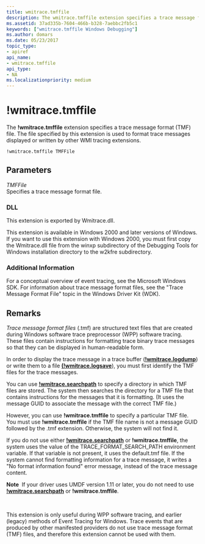 ```yaml
---
title: wmitrace.tmffile
description: The wmitrace.tmffile extension specifies a trace message format (TMF) file. The file specified by this extension is used to format trace messages displayed or written by other WMI tracing extensions.
ms.assetid: 37ad335b-7604-466b-b328-7aebbc2fb5c1
keywords: ["wmitrace.tmffile Windows Debugging"]
ms.author: domars
ms.date: 05/23/2017
topic_type:
- apiref
api_name:
- wmitrace.tmffile
api_type:
- NA
ms.localizationpriority: medium
---
```


# !wmitrace.tmffile


The **!wmitrace.tmffile** extension specifies a trace message format (TMF) file. The file specified by this extension is used to format trace messages displayed or written by other WMI tracing extensions.

```
!wmitrace.tmffile TMFFile 
```

## <span id="ddk__wmitrace_tmffile_dbg"></span><span id="DDK__WMITRACE_TMFFILE_DBG"></span>Parameters


<span id="_______TMFFile______"></span><span id="_______tmffile______"></span><span id="_______TMFFILE______"></span> *TMFFile*   
Specifies a trace message format file.

### <span id="DLL"></span><span id="dll"></span>DLL

This extension is exported by Wmitrace.dll.

This extension is available in Windows 2000 and later versions of Windows. If you want to use this extension with Windows 2000, you must first copy the Wmitrace.dll file from the winxp subdirectory of the Debugging Tools for Windows installation directory to the w2kfre subdirectory.

### <span id="Additional_Information"></span><span id="additional_information"></span><span id="ADDITIONAL_INFORMATION"></span>Additional Information

For a conceptual overview of event tracing, see the Microsoft Windows SDK. For information about trace message format files, see the "Trace Message Format File" topic in the Windows Driver Kit (WDK).

Remarks
-------

*Trace message format files* (.tmf) are structured text files that are created during Windows software trace preprocessor (WPP) software tracing. These files contain instructions for formatting trace binary trace messages so that they can be displayed in human-readable form.

In order to display the trace message in a trace buffer ([**!wmitrace.logdump**](-wmitrace-logdump.md)) or write them to a file [**(!wmitrace.logsave**](-wmitrace-logsave.md)), you must first identify the TMF files for the trace messages.

You can use [**!wmitrace.searchpath**](-wmitrace-searchpath.md) to specify a directory in which TMF files are stored. The system then searches the directory for a TMF file that contains instructions for the messages that it is formatting. (It uses the message GUID to associate the message with the correct TMF file.)

However, you can use **!wmitrace.tmffile** to specify a particular TMF file. You must use **!wmitrace.tmffile** if the TMF file name is not a message GUID followed by the .tmf extension. Otherwise, the system will not find it.

If you do not use either [**!wmitrace.searchpath**](-wmitrace-searchpath.md) or **!wmitrace.tmffile**, the system uses the value of the TRACE\_FORMAT\_SEARCH\_PATH environment variable. If that variable is not present, it uses the default.tmf file. If the system cannot find formatting information for a trace message, it writes a "No format information found" error message, instead of the trace message content.

**Note**  If your driver uses UMDF version 1.11 or later, you do not need to use [**!wmitrace.searchpath**](-wmitrace-searchpath.md) or **!wmitrace.tmffile**.

 

This extension is only useful during WPP software tracing, and earlier (legacy) methods of Event Tracing for Windows. Trace events that are produced by other manifested providers do not use trace message format (TMF) files, and therefore this extension cannot be used with them.

 

 





